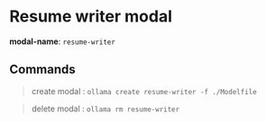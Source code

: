 # Resume writer modal

**modal-name**: `resume-writer`

## Commands

> create modal : `ollama create resume-writer -f ./Modelfile`

> delete modal : `ollama rm resume-writer`
